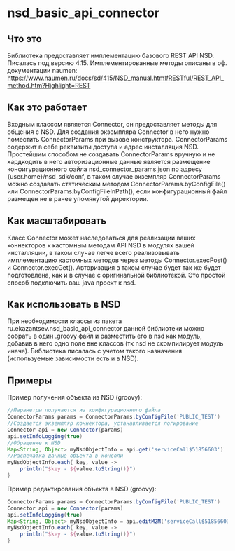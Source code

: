 # nsd_basic_api_connector
## Что это
Библиотека предоставляет имплементацию базового REST API NSD. Писалась под версию 4.15.
Имплементированные методы описаны в оф. документации naumen: https://www.naumen.ru/docs/sd/415/NSD_manual.htm#RESTful/REST_API_method.htm?Highlight=REST

## Как это работает
Входным классом является Connector, он предоставляет методы для общения с NSD. 
Для создания экземпляра Connector в него нужно поместить ConnectorParams при вызове конструктора. 
ConnectorParams содержит в себе реквизиты доступа и адрес инсталляция NSD. 
Простейшим способом не создавать ConnectorParams вручную и не хардкодить 
в него авторизационные данные является размещение конфигурационного файла nsd_connector_params.json по адресу {user.home}/nsd_sdk/conf, 
в таком случае экземпляр ConnectorParams можно создавать статическим 
методом ConnectorParams.byConfigFile() или ConnectorParams.byConfigFileInPath(), если конфигурационный файл размещен не в ранее упомянутой директории. 

## Как масштабировать
Класс Connector может наследоваться для реализации ваших коннекторов к кастомным методам API NSD в модулях вашей инсталляции, в таком случае
легче всего реализовывать имплементацию кастомных методов через методы Connector.execPost() и Connector.execGet().
Авторизация в таком случае будет так же будет подготовлена, как и в случае с оригинальной библиотекой. Это простой способ подключить ваш java проект к nsd.

## Как использовать в NSD
При необходимости классы из пакета ru.ekazantsev.nsd_basic_api_connector данной библиотеки можно собрать
в один .groovy файл и разместить его в nsd как модуль, добавив в него одно поле вне классов (тк nsd не скомпилирует модуль иначе).
Библиотека писалась с учетом такого назначения (используемые зависимости есть и в NSD).

## Примеры
Пример получения объекта из NSD (groovy):
```groovy
//Параметры получаются из конфигурационного файла
ConnectorParams params = ConnectorParams.byConfigFile('PUBLIC_TEST')
//Создается экземпляр коннектора, устанавливается логирование
Connector api = new Connector(params)
api.setInfoLogging(true)
//Обращение к NSD
Map<String, Object> myNsdObjectInfo = api.get('serviceCall$51856603')
//Распечатка данные объекта в консоли
myNsdObjectInfo.each{ key, value ->
    println("$key - ${value.toString()}")
}
```
Пример редактирования объекта в NSD (groovy):
```groovy
ConnectorParams params = ConnectorParams.byConfigFile('PUBLIC_TEST')
Connector api = new Connector(params)
api.setInfoLogging(true)
Map<String, Object> myNsdObjectInfo = api.editM2M('serviceCall$51856603', ['@comment' : 'myNewComment', 'title' : 'MyNewTitle'])
myNsdObjectInfo.each{ key, value ->
    println("$key - ${value.toString()}")
}
```
